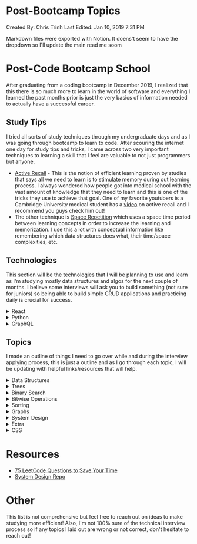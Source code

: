 # Post-Bootcamp Topics

Created By: Chris Trinh
Last Edited: Jan 10, 2019 7:31 PM

Markdown files were exported with Notion. It doens't seem to have the dropdown so I'll update the main read me soom

# Post-Code Bootcamp School

After graduating from a coding bootcamp in December 2019, I realized that this there is so much more to learn in the world of software and everything I learned the past months prior is just the very basics of information needed to actually have a successful career.

## Study Tips

I tried all sorts of study techniques through my undergraduate days and as I was going through bootcamp to learn to code. After scouring the internet one day for study tips and tricks, I came across two very important techniques to learning a skill that I feel are valuable to not just programmers but anyone. 

- [Active Recall](https://en.wikipedia.org/wiki/Active_recall) - This is the notion of efficient learning proven by studies that says all we need to learn is to stimulate memory during out learning process. I always wondered how people got into medical school with the vast amount of knowledge that they need to learn and this is one of the tricks they use to achieve that goal. One of my favorite youtubers is a Cambridge University medical student has a [video](https://www.youtube.com/watch?v=ukLnPbIffxE&t=1072s) on active recall and I recommend you guys check him out!
- The other technique is [Space Repetition](https://en.wikipedia.org/wiki/Spaced_repetition) which uses a space time period between learning concepts in order to increase the learning and memorization. I use this a lot with conceptual information like remembering which data structures does what, their time/space complexities, etc.

## Technologies

This section will be  the technologies that I will be planning to use and learn as I'm studying mostly data structures and algos for the next couple of months. I believe some interviews will ask you to build something (not sure for juniors) so being able to build simple CRUD applications and practicing daily is crucial for success.

<details>
<summary>React</summary>
    
+ React Hooks

</details>

<details><summary>Python</summary></details>
<details><summary>GraphQL</summary></details>

## Topics

I made an outline of things I need to go over while and during the interview applying process, this is just a outline and as I go through each topic, I will be updating with helpful links/resources that will help.

<details>
<summary>Data Structures</summary>
** Arrays
    
** Linked List
    
** Stacks
    
** Queue
    
** Hash
    
** Trees
    + Heap / Priority Queue / Binary Heap
    * Heap / Priority Queue / Binary Heap
    -[Map vs Object](https://medium.com/front-end-weekly/es6-map-vs-object-what-and-when-b80621932373)

</details>

</details>

<details>
<summary>Trees</summary>
    
+ Breadth-first Search (DFS) and Depth-first Search (DFS)
+ Binary Search Trees (BST)
+ Heap / Priority Queue / Binary Heap

</details>

<details>
<summary>Binary Search</summary>
</details>

<details>
<summary>Bitwise Operations</summary>

</details>

<details>
<summary>Sorting</summary>

+General Information
+Stability
+Time / Space Complexity
+Merge Sort
+Quick Sort
+Radix Sort
+Bubble Sort
+Insertion Sort
+Selection Sort
</details>

<details>
<summary>Graphs</summary>
</details>

<details>
<summary>System Design</summary>
</details>

<details>
<summary>Extra</summary>
    
+Recursion
+Dynamic Programming
+Object-Oriented Programming
+Design Patterns
+Cache
+Processes and Threads

</details>

<details>
<summary>CSS</summary>
</details>

# Resources

- [75 LeetCode Questions to Save Your Time](https://www.teamblind.com/post/New-Year-Gift---Curated-List-of-Top-100-LeetCode-Questions-to-Save-Your-Time-OaM1orEU)
- [System Design Repo](https://github.com/donnemartin/system-design-primer)

# Other

This list is not comprehensive but feel free to reach out on ideas to make studying more efficient! Also, I'm not 100% sure of the technical interview process so if any topics I laid out are wrong or not correct, don't hesitate to reach out!
